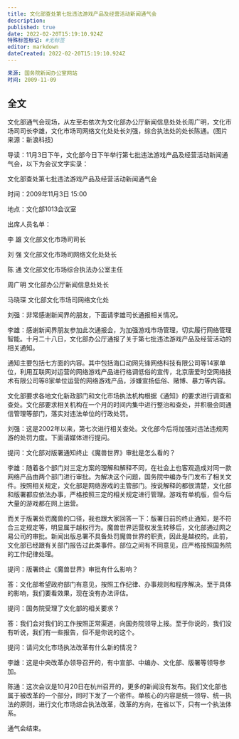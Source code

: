 ```yaml
---
title: 文化部查处第七批违法游戏产品及经营活动新闻通气会
description:
published: true
date: 2022-02-20T15:19:10.924Z
特殊标签标记: #无标签
editor: markdown
dateCreated: 2022-02-20T15:19:10.924Z
---
```


```YAML
来源: 国务院新闻办公室网站
时间: 2009-11-09
```

## 全文

文化部通气会现场，从左至右依次为文化部办公厅新闻信息处处长周广明，文化市场司司长李雄，文化市场司网络文化处处长刘强，综合执法处的处长陈通。(图片来源：新浪科技)

导读：11月3日下午，文化部今日下午举行第七批违法游戏产品及经营活动新闻通气会，以下为会议文字实录：

文化部查处第七批违法游戏产品及经营活动新闻通气会

时间：2009年11月3日 15:00

地点：文化部1013会议室

出席人员名单：

李 雄 文化部文化市场司司长

刘 强 文化部文化市场司网络文化处处长

陈 通 文化部文化市场综合执法办公室主任

周广明 文化部办公厅新闻信息处处长

马晓琛 文化部文化市场司网络文化处

刘强：非常感谢新闻界的朋友，下面请李雄司长通报相关情况。

李雄：感谢新闻界朋友参加此次通报会，为加强游戏市场管理，切实履行网络管理智能。十月二十八日，文化部办公厅通报了关于第七批违法游戏产品及经营活动的相关通知。

通知主要包括七方面的内容。其中包括海口动网先锋网络科技有限公司等14家单位，利用互联网对运营的网络游戏产品进行格调低俗的宣传，北京唐爱时空网络技术有限公司等8家单位运营的网络游戏产品，涉嫌宣扬低俗、赌博、暴力等内容。

文化部要求各地文化新政部门和文化市场执法机构根据《通知》的要求进行调查和查处。文化部要求相关机构在一个月的时间内集中进行整治和查处，并积极会同通信管理等部门，落实对违法单位的行政处罚。

刘强：这是2002年以来，第七次进行相关查处。文化部今后将加强对违法违规网游的处罚力度。下面请媒体进行提问。

提问：文化部对版署通知终止《魔兽世界》审批是怎么看的？

李雄：随着各个部门对三定方案的理解和解释不同，在社会上也客观造成对同一款网络产品由两个部门进行审批。为解决这个问题，国务院中编办专门发布了相关文件。按照相关规定，文化部是网络游戏的主管部门。按说解释的都很清楚，文化部和版署都应依法办事，严格按照三定的相关规定进行管理。游戏有单机版，但今后大量的游戏都在网上运营。

而关于版署处罚魔兽的口径，我也跟大家回答一下：版署日前的终止通知，是不符合三定规定等，明显属于越权行为。魔兽世界运营权发生转移后，文化部通过网之易公司的审批。新闻出版总署不具备处罚魔兽世界的职责，因此是越权的。此前，文化部已经跟有关部门报告过此类事件。部位之间有不同意见，应严格按照国务院的工作纪律处理。

提问：版署终止《魔兽世界》审批有什么影响？

答：文化部希望政府部门有意见，按照工作纪律、办事规则和程序解决。至于具体的影响，我们要看效果，现在没有办法评估。

提问：国务院受理了文化部的相关要求？

答：我们会对我们的工作按照正常渠道，向国务院领导上报。至于你说的，我们没有听说，我们有一些报告，但不是你说的这个。

提问：请问文化市场执法改革有什么新的情况？

李雄：这是中央改革办领导召开的，有中宣部、中编办、文化部、版署等领导参加。

陈通：这次会议是10月20日在杭州召开的，更多的新闻没有发布。我们文化部也属于被改革的一个部分，同时下发了一个密件。单核心的内容是统一领导、统一执法的原则，进行文化市场综合执法改革，改革的方向，在省以下，只有一个执法体系。

通气会结束。
